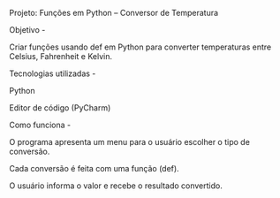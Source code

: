 Projeto: Funções em Python – Conversor de Temperatura

Objetivo -

Criar funções usando def em Python para converter temperaturas entre Celsius, Fahrenheit e Kelvin.

Tecnologias utilizadas -

Python

Editor de código (PyCharm)

Como funciona -

O programa apresenta um menu para o usuário escolher o tipo de conversão.

Cada conversão é feita com uma função (def).

O usuário informa o valor e recebe o resultado convertido.
